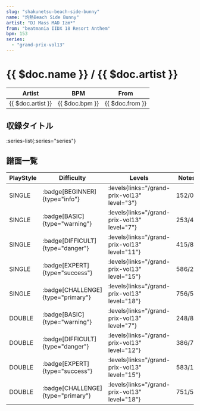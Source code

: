 ```yaml
---
slug: "shakunetsu-beach-side-bunny"
name: "灼熱Beach Side Bunny"
artist: "DJ Mass MAD Izm*"
from: "beatmania IIDX 18 Resort Anthem"
bpm: 153
series:
  - "grand-prix-vol13"
---
```


# {{ $doc.name }} / {{ $doc.artist }}

|Artist|BPM|From|
|------|---|----|
|{{ $doc.artist }}|{{ $doc.bpm }}|{{ $doc.from }}|

## 収録タイトル

:series-list{:series="series"}

## 譜面一覧

|PlayStyle|Difficulty|Levels|Notes|Movie|
|---------|----------|------|-----|-----|
|SINGLE| :badge[BEGINNER]{type="info"}| :levels{links="/grand-prix-vol13" level="3"}|152/0||
|SINGLE| :badge[BASIC]{type="warning"}| :levels{links="/grand-prix-vol13" level="7"}|253/42||
|SINGLE| :badge[DIFFICULT]{type="danger"}| :levels{links="/grand-prix-vol13" level="11"}|415/8||
|SINGLE| :badge[EXPERT]{type="success"}| :levels{links="/grand-prix-vol13" level="15"}|586/27||
|SINGLE| :badge[CHALLENGE]{type="primary"}| :levels{links="/grand-prix-vol13" level="18"}|756/5||
|DOUBLE| :badge[BASIC]{type="warning"}| :levels{links="/grand-prix-vol13" level="7"}|248/8||
|DOUBLE| :badge[DIFFICULT]{type="danger"}| :levels{links="/grand-prix-vol13" level="12"}|386/7||
|DOUBLE| :badge[EXPERT]{type="success"}| :levels{links="/grand-prix-vol13" level="15"}|583/13||
|DOUBLE| :badge[CHALLENGE]{type="primary"}| :levels{links="/grand-prix-vol13" level="18"}|751/5||
